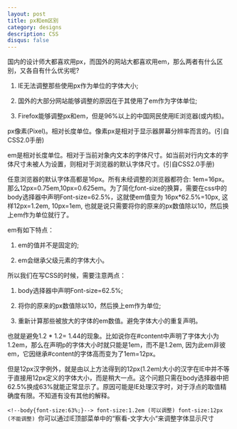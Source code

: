 ```yaml
---
layout: post
title: px和em区别
category: designs
description: CSS
disqus: false
---
```


国内的设计师大都喜欢用px，而国外的网站大都喜欢用em，那么两者有什么区别，又各自有什么优劣呢?

1. IE无法调整那些使用px作为单位的字体大小;

2. 国外的大部分网站能够调整的原因在于其使用了em作为字体单位;

3. Firefox能够调整px和em，但是96%以上的中国网民使用IE浏览器(或内核)。

px像素(Pixel)。相对长度单位。像素px是相对于显示器屏幕分辨率而言的。(引自CSS2.0手册)

em是相对长度单位。相对于当前对象内文本的字体尺寸。如当前对行内文本的字体尺寸未被人为设置，则相对于浏览器的默认字体尺寸。(引自CSS2.0手册)

任意浏览器的默认字体高都是16px。所有未经调整的浏览器都符合: 1em=16px。那么12px=0.75em,10px=0.625em。为了简化font-size的换算，需要在css中的body选择器中声明Font-size=62.5%，这就使em值变为 16px*62.5%=10px, 这样12px=1.2em, 10px=1em, 也就是说只需要将你的原来的px数值除以10，然后换上em作为单位就行了。

em有如下特点：

1. em的值并不是固定的;

2. em会继承父级元素的字体大小。

所以我们在写CSS的时候，需要注意两点：

1. body选择器中声明Font-size=62.5%;

2. 将你的原来的px数值除以10，然后换上em作为单位;

3. 重新计算那些被放大的字体的em数值。避免字体大小的重复声明。

也就是避免1.2 * 1.2= 1.44的现象。比如说你在#content中声明了字体大小为1.2em，那么在声明p的字体大小时就只能是1em，而不是1.2em, 因为此em非彼em，它因继承#content的字体高而变为了1em=12px。

但是12px汉字例外，就是由以上方法得到的12px(1.2em)大小的汉字在IE中并不等于直接用12px定义的字体大小，而是稍大一点。这个问题只需在body选择器中把62.5%换成63%就能正常显示了。原因可能是IE处理汉字时，对于浮点的取值精确度有限。不知道有没有其他的解释。

`<!--body{font-size:63%;}--> font-size:1.2em (可以调整) font-size:12px (不能调整) `你可以通过IE顶部菜单中的“察看-文字大小“来调整字体显示尺寸
